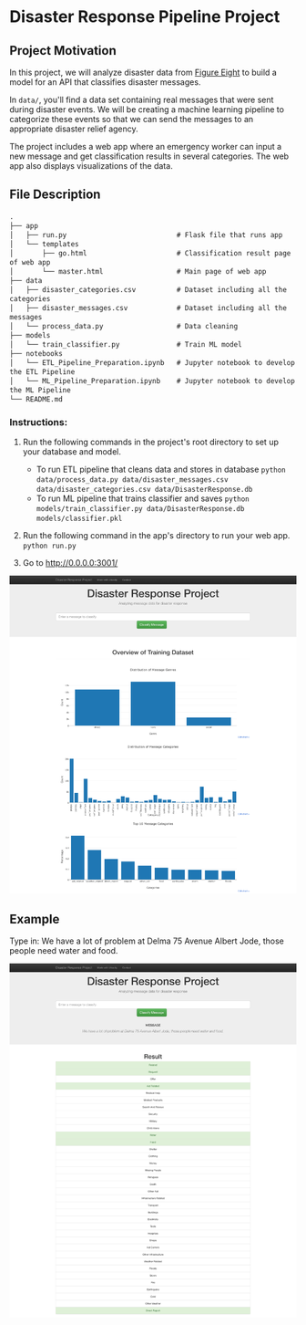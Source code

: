 # Disaster Response Pipeline Project

## Project Motivation

In this project, we will analyze disaster data from [Figure Eight](https://www.linkedin.com/company/figureeight/) to build a model for an API that classifies disaster messages.

In `data/`, you'll find a data set containing real messages that were
sent during disaster events. We will be creating a machine learning
pipeline to categorize these events so that we can send the messages to
an appropriate disaster relief agency.

The project includes a web app where an emergency worker can input a new
message and get classification results in several categories. The web
app also displays visualizations of the data.

## File Description

    .
    ├── app     
    │   ├── run.py                           # Flask file that runs app
    │   └── templates   
    │       ├── go.html                      # Classification result page of web app
    │       └── master.html                  # Main page of web app    
    ├── data                   
    │   ├── disaster_categories.csv          # Dataset including all the categories  
    │   ├── disaster_messages.csv            # Dataset including all the messages
    │   └── process_data.py                  # Data cleaning
    ├── models
    │   └── train_classifier.py              # Train ML model
    ├── notebooks
    │   └── ETL_Pipeline_Preparation.ipynb   # Jupyter notebook to develop the ETL Pipeline
    │   └── ML_Pipeline_Preparation.ipynb    # Jupyter notebook to develop the ML Pipeline     
    └── README.md

### Instructions:
1. Run the following commands in the project's root directory to set up your database and model.

    - To run ETL pipeline that cleans data and stores in database
        `python data/process_data.py data/disaster_messages.csv data/disaster_categories.csv data/DisasterResponse.db`
    - To run ML pipeline that trains classifier and saves
        `python models/train_classifier.py data/DisasterResponse.db models/classifier.pkl`

2. Run the following command in the app's directory to run your web app.
    `python run.py`

3. Go to http://0.0.0.0:3001/

![ScreenShot](img.png)

## Example
Type in: We have a lot of problem at Delma 75 Avenue Albert Jode, those people need water and food.

![Example](Example.png)